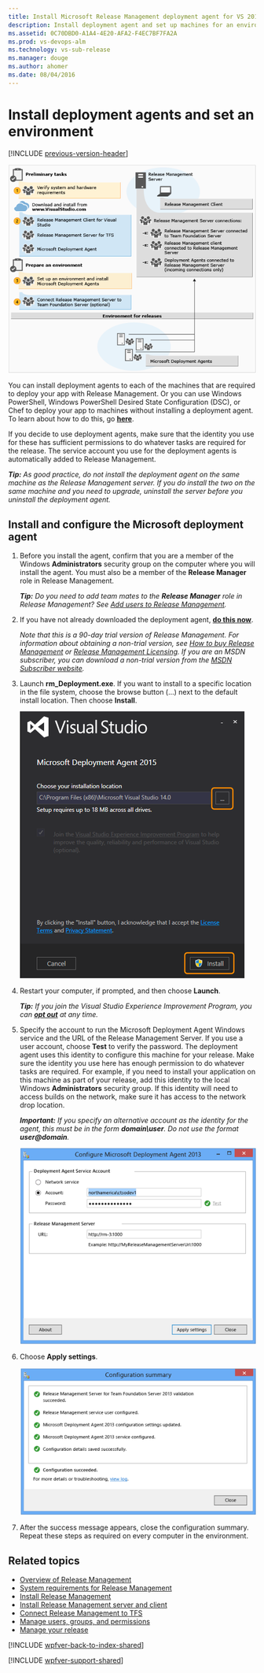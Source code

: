 ```yaml
---
title: Install Microsoft Release Management deployment agent for VS 2015 and TFS 2015
description: Install deployment agent and set up machines for an environment for VS 2015 and TFS 2015
ms.assetid: 0C70DBD0-A1A4-4E20-AFA2-F4EC7BF7FA2A
ms.prod: vs-devops-alm
ms.technology: vs-sub-release
ms.manager: douge
ms.author: ahomer
ms.date: 08/04/2016
---
```


# Install deployment agents and set an environment

[!INCLUDE [previous-version-header](../../_shared/previous-version-header.md)]

![Installing Release Management on TFS](_img/install-agent-01.png)

You can install deployment agents to each of the machines that are required to 
deploy your app with Release Management. Or you can use Windows PowerShell,
 Windows PowerShell Desired State Configuration (DSC), or Chef to deploy your 
app to machines without installing a deployment agent. To learn about how to 
do this, go **[here](../release-without-agents.md)**.

If you decide to use deployment agents, make sure that the identity you use 
for these has sufficient permissions to do whatever tasks are required for 
the release. The service account you use for the deployment agents is 
automatically added to Release Management.

***Tip:*** _As good practice, do not install the deployment agent on the 
same machine as the Release Management server. If you do install the two on 
the same machine and you need to upgrade, uninstall the server before you 
uninstall the deployment agent._ 
 
## Install and configure the Microsoft deployment agent

1. Before you install the agent, confirm that you are a 
   member of the Windows **Administrators** security group on the computer 
   where you will install the agent. You must also be a member of the 
   **Release Manager** role in Release Management. 

   ***Tip:*** _Do you need to add team mates to the **Release Manager** role 
   in Release Management? See [Add users to Release Management](../add-users-and-groups.md)._

1. If you have not already downloaded the deployment agent, 
   **[do this now](https://www.visualstudio.com/downloads/download-visual-studio-vs)**.

   _Note that this is a 90-day trial version of Release Management. For 
   information about obtaining a non-trial version, see 
   [How to buy Release Management](http://www.visualstudio.com/products/how-to-buy-release-management-vs)
   or 
   [Release Management Licensing](http://www.visualstudio.com/release-mgmt-licensing-vs). 
   If you are an MSDN subscriber, you can download a non-trial version from the 
   [MSDN Subscriber website](https://msdn.microsoft.com/subscriptions/downloads/)._ 
 
1. Launch **rm_Deployment.exe**. If you want to install to a specific location 
   in the file system, choose the browse button (...) next to the default 
   install location. Then choose **Install**. 
   
   ![Starting the installation of the agent](_img/install-agent-02.png)

1. Restart your computer, if prompted, and then choose **Launch**. 

   ***Tip:*** _If you join the Visual Studio Experience Improvement Program, 
   you can **[opt out](../manage-your-release.md#optout)** at any time._ 

1. Specify the account to run the Microsoft Deployment Agent Windows 
   service and the URL of the Release Management Server. If you use a user 
   account, choose **Test** to verify the password. The deployment agent uses 
   this identity to configure this machine for your release. Make sure the 
   identity you use here has enough permission to do whatever tasks are 
   required. For example, if you need to install your application on this 
   machine as part of your release, add this identity to the local Windows 
   **Administrators** security group. If this identity will need to access 
   builds on the network, make sure it has access to the network drop location. 

   ***Important:*** _If you specify an alternative account as the identity for 
   the agent, this must be in the form **domain\user**. Do not use the format 
   **user@domain**._

   ![Configuring the agent service account and server location](_img/install-agent-03.png)
 
1. Choose **Apply settings**.

   ![Configuration summary page](_img/install-agent-04.png)

1. After the success message appears, close the configuration summary. Repeat
   these steps as required on every computer in the environment.

## Related topics

* [Overview of Release Management](../release-management-overview.md)
* [System requirements for Release Management](system-requirements.md)
* [Install Release Management](../install-release-management.md)
* [Install Release Management server and client](install-server-and-client.md)
* [Connect Release Management to TFS](connect-to-tfs.md)
* [Manage users, groups, and permissions](../add-users-and-groups.md)
* [Manage your release](../manage-your-release.md) 
  
[!INCLUDE [wpfver-back-to-index-shared](../../_shared/wpfver-back-to-index-shared.md)]
 
[!INCLUDE [wpfver-support-shared](../../_shared/wpfver-support-shared.md)]
